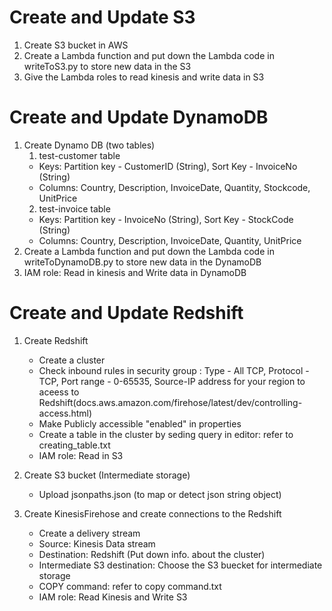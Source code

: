 # Create and Update S3

1. Create S3 bucket in AWS
2. Create a Lambda function and put down the Lambda code in writeToS3.py to store new data in the S3
3. Give the Lambda roles to read kinesis and write data in S3

# Create and Update DynamoDB

1. Create Dynamo DB (two tables)
   1. test-customer table
   - Keys: Partition key - CustomerID (String), Sort Key - InvoiceNo (String)
   - Columns: Country, Description, InvoiceDate, Quantity, Stockcode, UnitPrice
   2. test-invoice table
   - Keys: Partition key - InvoiceNo (String), Sort Key - StockCode (String)
   - Columns: Country, Description, InvoiceDate, Quantity, UnitPrice
2. Create a Lambda function and put down the Lambda code in writeToDynamoDB.py to store new data in the DynamoDB
3. IAM role: Read in kinesis and Write data in DynamoDB

# Create and Update Redshift

1. Create Redshift

   - Create a cluster
   - Check inbound rules in security group : Type - All TCP, Protocol - TCP, Port range - 0-65535, Source-IP address for your region to aceess to Redshift(docs.aws.amazon.com/firehose/latest/dev/controlling-access.html)
   - Make Publicly accessible "enabled" in properties
   - Create a table in the cluster by seding query in editor: refer to creating_table.txt
   - IAM role: Read in S3

2. Create S3 bucket (Intermediate storage)

   - Upload jsonpaths.json (to map or detect json string object)

3. Create KinesisFirehose and create connections to the Redshift
   - Create a delivery stream
   - Source: Kinesis Data stream
   - Destination: Redshift (Put down info. about the cluster)
   - Intermediate S3 destination: Choose the S3 buecket for intermediate storage
   - COPY command: refer to copy command.txt
   - IAM role: Read Kinesis and Write S3
